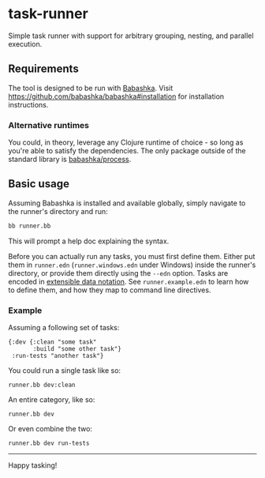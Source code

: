 # task-runner

Simple task runner with support for arbitrary grouping, nesting, and parallel execution.

## Requirements

The tool is designed to be run with [Babashka](https://babashka.org/).
Visit https://github.com/babashka/babashka#installation for installation instructions.

### Alternative runtimes

You could, in theory, leverage any Clojure runtime of choice - so long as you're able to satisfy the dependencies. The only package outside of the standard library is [babashka/process](https://github.com/babashka/process).

## Basic usage

Assuming Babashka is installed and available globally, simply navigate to the runner's directory and run:

```sh
bb runner.bb
```

This will prompt a help doc explaining the syntax.

Before you can actually run any tasks, you must first define them. Either put them in `runner.edn` (`runner.windows.edn` under Windows) inside the runner's directory, or provide them directly using the `--edn` option. Tasks are encoded in [extensible data notation](https://github.com/edn-format/edn). See `runner.example.edn` to learn how to define them, and how they map to command line directives.

### Example

Assuming a following set of tasks:

```edn
{:dev {:clean "some task"
       :build "some other task"}
 :run-tests "another task"}
```

You could run a single task like so:

```runner.bb dev:clean```

An entire category, like so:

```runner.bb dev```

Or even combine the two:

```runner.bb dev run-tests```

---

Happy tasking!
